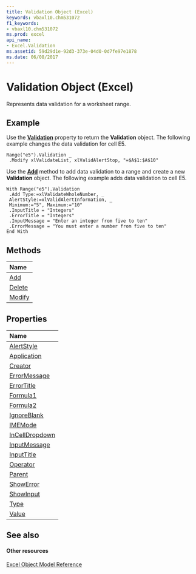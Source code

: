```yaml
---
title: Validation Object (Excel)
keywords: vbaxl10.chm531072
f1_keywords:
- vbaxl10.chm531072
ms.prod: excel
api_name:
- Excel.Validation
ms.assetid: 59d29d1e-92d3-373e-04d0-0d7fe97e1878
ms.date: 06/08/2017
---
```



# Validation Object (Excel)

Represents data validation for a worksheet range.


## Example

Use the **[Validation](range-validation-property-excel.md)** property to return the **Validation** object. The following example changes the data validation for cell E5.


```
Range("e5").Validation _ 
 .Modify xlValidateList, xlValidAlertStop, "=$A$1:$A$10"
```

Use the **[Add](validation-add-method-excel.md)** method to add data validation to a range and create a new **Validation** object. The following example adds data validation to cell E5.




```
With Range("e5").Validation 
 .Add Type:=xlValidateWholeNumber, _ 
 AlertStyle:=xlValidAlertInformation, _ 
 Minimum:="5", Maximum:="10" 
 .InputTitle = "Integers" 
 .ErrorTitle = "Integers" 
 .InputMessage = "Enter an integer from five to ten" 
 .ErrorMessage = "You must enter a number from five to ten" 
End With 

```


## Methods



|**Name**|
|:-----|
|[Add](validation-add-method-excel.md)|
|[Delete](validation-delete-method-excel.md)|
|[Modify](validation-modify-method-excel.md)|

## Properties



|**Name**|
|:-----|
|[AlertStyle](validation-alertstyle-property-excel.md)|
|[Application](validation-application-property-excel.md)|
|[Creator](validation-creator-property-excel.md)|
|[ErrorMessage](validation-errormessage-property-excel.md)|
|[ErrorTitle](validation-errortitle-property-excel.md)|
|[Formula1](validation-formula1-property-excel.md)|
|[Formula2](validation-formula2-property-excel.md)|
|[IgnoreBlank](validation-ignoreblank-property-excel.md)|
|[IMEMode](validation-imemode-property-excel.md)|
|[InCellDropdown](validation-incelldropdown-property-excel.md)|
|[InputMessage](validation-inputmessage-property-excel.md)|
|[InputTitle](validation-inputtitle-property-excel.md)|
|[Operator](validation-operator-property-excel.md)|
|[Parent](validation-parent-property-excel.md)|
|[ShowError](validation-showerror-property-excel.md)|
|[ShowInput](validation-showinput-property-excel.md)|
|[Type](validation-type-property-excel.md)|
|[Value](validation-value-property-excel.md)|

## See also


#### Other resources


[Excel Object Model Reference](http://msdn.microsoft.com/library/11ea8598-8a20-92d5-f98b-0da04263bf2c%28Office.15%29.aspx)
